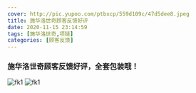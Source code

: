 ```yaml
---
cover: http://pic.yupoo.com/ptbxcp/559d109c/47d5dee8.jpeg
title: 施华洛世奇顾客反馈好评
date: 2020-11-15 23:14:59
tags: [施华洛世奇,项链]
categories: [顾客反馈]
---
```

### 施华洛世奇顾客反馈好评，全套包装哦！
![fk1](http://pic.yupoo.com/ptbxcp/4a1abfd6/f37469a5.jpeg)
![fk1](http://pic.yupoo.com/ptbxcp/559d109c/47d5dee8.jpeg)